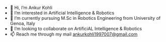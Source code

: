 - 👋 Hi, I’m Ankur Kohli
- 👀 I’m interested in Artificial Intelligence & Robotics
- 🌱 I’m currently pursuing M.Sc in Robotics Engineering from University of Genoa, Italy
- 💞️ I’m looking to collaborate on ArtificiAL Intelligence & Robotics
- 📫 Reach me through my mail ankurkohli1997007@gmail.com

<!---
ankurkohli007/ankurkohli007 is a ✨ special ✨ repository because its `README.md` (this file) appears on your GitHub profile.
You can click the Preview link to take a look at your changes.
--->
